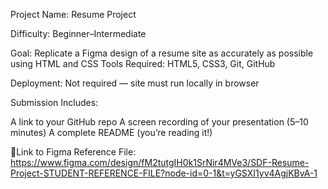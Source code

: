 Project Name: Resume Project  

Difficulty: Beginner–Intermediate

Goal: Replicate a Figma design of a resume site as accurately as possible using HTML and CSS
Tools Required: HTML5, CSS3, Git, GitHub

Deployment: Not required — site must run locally in browser

Submission Includes:

A link to your GitHub repo
A screen recording of your presentation (5–10 minutes)
A complete README (you’re reading it!)

🎨Link to Figma Reference File: https://www.figma.com/design/fM2tutgIH0k1SrNir4MVe3/SDF-Resume-Project-STUDENT-REFERENCE-FILE?node-id=0-1&t=yGSXI1yv4AgjKBvA-1